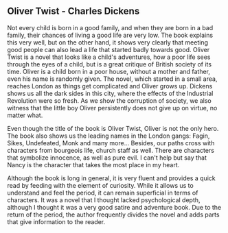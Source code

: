 ## Oliver Twist - Charles Dickens

Not every child is born in a good family, and when they are born in a bad family, their chances of living a good life are very low. The book explains this very well, but on the other hand, it shows very clearly that meeting good people can also lead a life that started badly towards good. Oliver Twist is a novel that looks like a child's adventures, how a poor life sees through the eyes of a child, but is a great critique of British society of its time. Oliver is a child born in a poor house, without a mother and father, even his name is randomly given. The novel, which started in a small area, reaches London as things get complicated and Oliver grows up. Dickens shows us all the dark sides in this city, where the effects of the Industrial Revolution were so fresh. As we show the corruption of society, we also witness that the little boy Oliver persistently does not give up on virtue, no matter what.

Even though the title of the book is Oliver Twist, Oliver is not the only hero. The book also shows us the leading names in the London gangs: Fagin, Sikes, Undefeated, Monk and many more... Besides, our paths cross with characters from bourgeois life, church staff as well. There are characters that symbolize innocence, as well as pure evil. I can't help but say that Nancy is the character that takes the most place in my heart.

Although the book is long in general, it is very fluent and provides a quick read by feeding with the element of curiosity. While it allows us to understand and feel the period, it can remain superficial in terms of characters. It was a novel that I thought lacked psychological depth, although I thought it was a very good satire and adventure book. Due to the return of the period, the author frequently divides the novel and adds parts that give information to the reader.